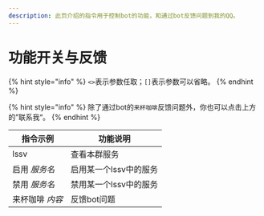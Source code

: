```yaml
---
description: 此页介绍的指令用于控制bot的功能，和通过bot反馈问题到我的QQ。
---
```


# 功能开关与反馈

{% hint style="info" %}
`<>`表示参数任取；`[]`表示参数可以省略。
{% endhint %}

{% hint style="info" %}
除了通过bot的`来杯咖啡`反馈问题外，你也可以点击上方的”联系我“。
{% endhint %}

| 指令示例      | 功能说明          |
| --------- | ------------- |
| lssv      | 查看本群服务        |
| 启用 _服务名_  | 启用某一个lssv中的服务 |
| 禁用 _服务名_  | 禁用某一个lssv中的服务 |
| 来杯咖啡 _内容_ | 反馈bot问题       |
